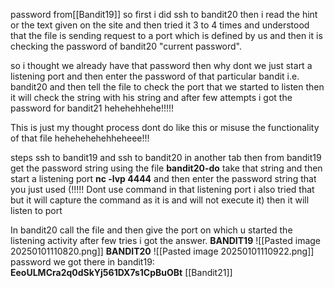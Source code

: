 password from[[Bandit19]]
so first i did ssh to bandit20
then i read the hint or the text given on the site
and then tried it 3 to 4 times and understood that the file is sending request to a port which is defined by us and then it is checking the password of bandit20 "current password".

so i thought we already have that password then why dont we just start a listening port and then enter the password of that particular bandit i.e. bandit20 and then tell the file to check the port that we started to listen
then it will check the string with his string and after few attempts i got the password for bandit21
hehehehhehe!!!!!

This is just my thought process dont do like this or misuse the functionality of that file
hehehehehehheheee!!!

steps
ssh to bandit19 and ssh to bandit20 in another tab
then from bandit19 get the password string using the file **bandit20-do**
take that string and then start a listening port
**nc -lvp 4444**
and then enter the password string that you just used 
(!!!!! Dont use command in that listening port i also tried that but it will capture the command as it is and will not execute it)
then it will listen to port

In bandit20 call the file and then give the port on which u started the listening activity
after few tries i got the answer.
**BANDIT19**
![[Pasted image 20250101110820.png]]
**BANDIT20**
![[Pasted image 20250101110922.png]]
password we got there in bandit19: **EeoULMCra2q0dSkYj561DX7s1CpBuOBt**
[[Bandit21]]
